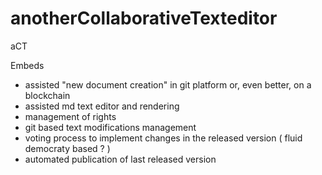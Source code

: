 # anotherCollaborativeTexteditor

aCT


Embeds
- assisted "new document creation" in git platform or, even better, on a blockchain
- assisted md text editor and rendering
- management of rights 
- git based text modifications management
- voting process to implement changes in the released version ( fluid democraty based ? ) 
- automated publication of last released version
